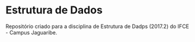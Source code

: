 # Estrutura de Dados
Repositório criado para a disciplina de Estrutura de Dadps (2017.2) do IFCE - Campus Jaguaribe.
